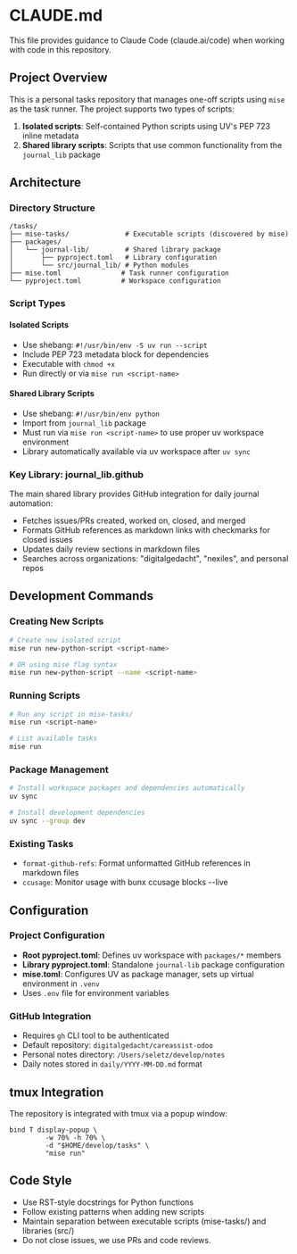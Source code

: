 # CLAUDE.md

This file provides guidance to Claude Code (claude.ai/code) when working with code in this repository.

## Project Overview

This is a personal tasks repository that manages one-off scripts using `mise` as the task runner. The project supports two types of scripts:

1. **Isolated scripts**: Self-contained Python scripts using UV's PEP 723 inline metadata
2. **Shared library scripts**: Scripts that use common functionality from the `journal_lib` package

## Architecture

### Directory Structure
```
/tasks/
├── mise-tasks/              # Executable scripts (discovered by mise)
├── packages/
│   └── journal-lib/         # Shared library package
│       ├── pyproject.toml   # Library configuration
│       └── src/journal_lib/ # Python modules
├── mise.toml               # Task runner configuration
└── pyproject.toml          # Workspace configuration
```

### Script Types

#### Isolated Scripts
- Use shebang: `#!/usr/bin/env -S uv run --script`
- Include PEP 723 metadata block for dependencies
- Executable with `chmod +x`
- Run directly or via `mise run <script-name>`

#### Shared Library Scripts  
- Use shebang: `#!/usr/bin/env python`
- Import from `journal_lib` package
- Must run via `mise run <script-name>` to use proper uv workspace environment
- Library automatically available via uv workspace after `uv sync`

### Key Library: journal_lib.github

The main shared library provides GitHub integration for daily journal automation:
- Fetches issues/PRs created, worked on, closed, and merged
- Formats GitHub references as markdown links with checkmarks for closed issues
- Updates daily review sections in markdown files
- Searches across organizations: "digitalgedacht", "nexiles", and personal repos

## Development Commands

### Creating New Scripts
```bash
# Create new isolated script
mise run new-python-script <script-name>

# OR using mise flag syntax
mise run new-python-script --name <script-name>
```

### Running Scripts
```bash
# Run any script in mise-tasks/
mise run <script-name>

# List available tasks
mise run
```

### Package Management
```bash
# Install workspace packages and dependencies automatically
uv sync

# Install development dependencies
uv sync --group dev
```

### Existing Tasks
- `format-github-refs`: Format unformatted GitHub references in markdown files
- `ccusage`: Monitor usage with bunx ccusage blocks --live

## Configuration

### Project Configuration
- **Root pyproject.toml**: Defines uv workspace with `packages/*` members
- **Library pyproject.toml**: Standalone `journal-lib` package configuration
- **mise.toml**: Configures UV as package manager, sets up virtual environment in `.venv`
- Uses `.env` file for environment variables

### GitHub Integration
- Requires `gh` CLI tool to be authenticated
- Default repository: `digitalgedacht/careassist-odoo`
- Personal notes directory: `/Users/seletz/develop/notes`
- Daily notes stored in `daily/YYYY-MM-DD.md` format

## tmux Integration

The repository is integrated with tmux via a popup window:
```tmux
bind T display-popup \
         -w 70% -h 70% \
         -d "$HOME/develop/tasks" \
         "mise run"
```

## Code Style

- Use RST-style docstrings for Python functions
- Follow existing patterns when adding new scripts
- Maintain separation between executable scripts (mise-tasks/) and libraries (src/)
- Do not close issues, we use PRs and code reviews.